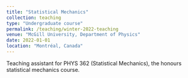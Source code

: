 ```yaml
---
title: "Statistical Mechanics"
collection: teaching
type: "Undergraduate course"
permalink: /teaching/winter-2022-teaching
venue: "McGill University, Department of Physics"
date: 2022-01-01
location: "Montréal, Canada"
---
```


Teaching assistant for PHYS 362 (Statistical Mechanics), the honours statistical mechanics course.
